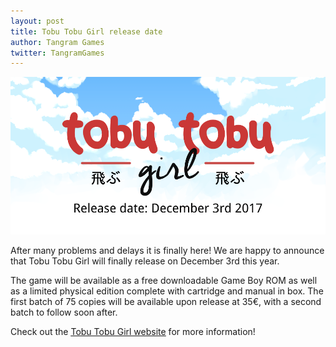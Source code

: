 ```yaml
---
layout: post
title: Tobu Tobu Girl release date
author: Tangram Games
twitter: TangramGames
---
```


<img src="/img/ttg-releasedate-header.png" class="img-responsive">

After many problems and delays it is finally here! We are happy to announce that Tobu Tobu Girl will finally release on December 3rd this year.

The game will be available as a free downloadable Game Boy ROM as well as a limited physical edition complete with cartridge and manual in box. The first batch of 75 copies will be available upon release at 35€, with a second batch to follow soon after.

Check out the [<u>Tobu Tobu Girl website</u>](/tobutobugirl) for more information!
